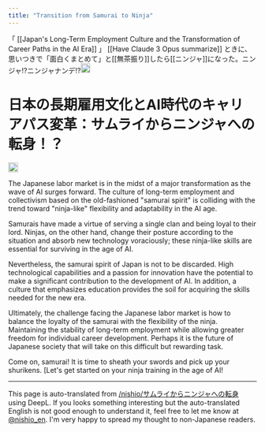 ```yaml
---
title: "Transition from Samurai to Ninja"
---
```


「 [[Japan's Long-Term Employment Culture and the Transformation of Career Paths in the AI Era]] 」 [[Have Claude 3 Opus summarize]] ときに、思いつきで「面白くまとめて」と[[無茶振り]]したら[[ニンジャ]]になった。ニンジャ!?ニンジャナンデ!?<img src='https://scrapbox.io/api/pages/nishio-en/nishio/icon' alt='nishio.icon' height="19.5"/>


# 日本の長期雇用文化とAI時代のキャリアパス変革：サムライからニンジャへの転身！？
<img src='https://scrapbox.io/api/pages/nishio-en/Claude/icon' alt='Claude.icon' height="19.5"/>

The Japanese labor market is in the midst of a major transformation as the wave of AI surges forward. The culture of long-term employment and collectivism based on the old-fashioned "samurai spirit" is colliding with the trend toward "ninja-like" flexibility and adaptability in the AI age.

Samurais have made a virtue of serving a single clan and being loyal to their lord. Ninjas, on the other hand, change their posture according to the situation and absorb new technology voraciously; these ninja-like skills are essential for surviving in the age of AI.

Nevertheless, the samurai spirit of Japan is not to be discarded. High technological capabilities and a passion for innovation have the potential to make a significant contribution to the development of AI. In addition, a culture that emphasizes education provides the soil for acquiring the skills needed for the new era.

Ultimately, the challenge facing the Japanese labor market is how to balance the loyalty of the samurai with the flexibility of the ninja. Maintaining the stability of long-term employment while allowing greater freedom for individual career development. Perhaps it is the future of Japanese society that will take on this difficult but rewarding task.

Come on, samurai! It is time to sheath your swords and pick up your shurikens. [Let's get started on your ninja training in the age of AI!

---
This page is auto-translated from [/nishio/サムライからニンジャへの転身](https://scrapbox.io/nishio/サムライからニンジャへの転身) using DeepL. If you looks something interesting but the auto-translated English is not good enough to understand it, feel free to let me know at [@nishio_en](https://twitter.com/nishio_en). I'm very happy to spread my thought to non-Japanese readers.